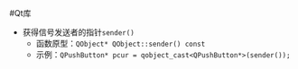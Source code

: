 #Qt库

- 获得信号发送者的指针`sender()`
   - 函数原型：`QObject* QObject::sender() const`
   - 示例：`QPushButton* pcur = qobject_cast<QPushButton*>(sender());`